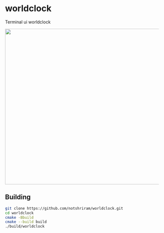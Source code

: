 # worldclock
Terminal ui worldclock

<img src="https://github.com/notshriram/worldclock/assets/49370927/d6b3cddb-d254-4284-b379-7e6752c94377" width="512">


## Building

```bash
git clone https://github.com/notshriram/worldclock.git
cd worldclock
cmake -Bbuild
cmake --build build
./build/worldclock
```
